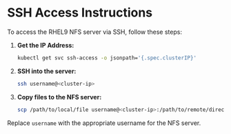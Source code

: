# SSH Access Instructions

To access the RHEL9 NFS server via SSH, follow these steps:

1. **Get the IP Address:**
   ```sh
   kubectl get svc ssh-access -o jsonpath='{.spec.clusterIP}'
   ```

2. **SSH into the server:**
   ```sh
   ssh username@<cluster-ip>
   ```

3. **Copy files to the NFS server:**
   ```sh
   scp /path/to/local/file username@<cluster-ip>:/path/to/remote/directory
   ```

Replace `username` with the appropriate username for the NFS server.
